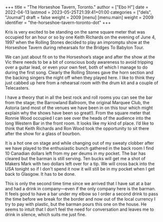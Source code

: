 +++
title = "The Horseshoe Tavern, Toronto."
author = ["Ebo H"]
date = 2022-04-13
lastmod = 2023-05-25T21:39:41+01:00
categories = ["dels", "Journal"]
draft = false
weight = 2009
[menu]
  [menu.main]
    weight = 2009
    identifier = "the-horseshoe-tavern-toronto-dot"
+++

Kris is very excited to be standing on the same square meter that was occupied for an hour or so by one Keith Richards on the evening of June 4, 1997 when the Rolling Stones decided to play an impromptu show at the Horseshoe Tavern during rehearsals for the Bridges To Babylon Tour.

We can just about fit on to the Horseshoe’s stage and after the show at the Vic there needs to be a bit of conscious body awareness to avoid tripping over a guitar lead, or even your own feet, both of which I manage to do during the first song. Clearly the Rolling Stones gave the horn section and the backing singers the night off when they played here. I like to think they just cabbed up here from a rehearsal room with the drum kit and a couple of Telecasters.

I have a theory that in all the best rock and roll rooms you can see the bar from the stage; the Barrowland Ballroom, the original Marquee Club, the Astoria (and most of the venues we have been in on this tour which might explain why the shows have been so great!). From the square meter that Ronnie Wood occupied I can see over the heads of the audience into the long Western Bar in the front room. It looks like my kind of place. I’d like to think that Keith Richards and Ron Wood took the opportunity to sit there after the show for a glass of bourbon.

It is a hot one on stage and while changing out of my sweaty clobber after we have played to the enthusiastic bunch gathered in the back room I find 10 Canadian dollars left from my per deums in my pocket. The bar has cleared but the barman is still serving. Ten bucks will get me a shot of Makers Mark with two dollars left over for a tip. We will cross back into the USA tonight so if I don't spend it now it will still be in my pocket when I get back to Glasgow. It has to be done.

This is only the second time time since we arrived  that I have sat at a bar and had a drink in company—even if the only company here is the barman. It feels good to have a bar under my elbow so I order a second drink to pass the time before we break for the border and now out of the local currency I try to pay with plastic, but the barman pours this one on the house. He seems to intuit that I don’t feel the need for conversation and leaves me to drink in silence, which suits me just fine.
